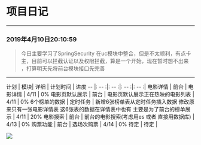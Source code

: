 # 项目日记

--- 

### 2019年4月10日20:10:59
> 今日主要学习了SpringSecurity 在uc模块中整合，但是不太顺利，有点卡主，目前可以拦截认证以及权限拦截，算是一个开始，现在暂时想不出来
，打算明天先将前台模块接口先完善

---
计划 | 模块| 详细 | 计划时间 | 进度 
-- |: -- :|: -- :|: -- :|: -- :|
电影详情 | 前台 | 电影详情 | 4/11 | 0% 
电影页默认展示 | 前台 | 电影页默认展示正在热映的电影列表 | 4/11 | 0%
6个榜单的数据 | 定时任务 | 新增6张榜单表从定时任务插入数据 修改原来只有一张电影详情表 这6张表的数据在详情表中也有 主要是为了前台的榜单展示 | 4/11 | 20%
电影搜索 | 前台 | 前台的电影搜索(考虑用es 或者 直接用数据库) | 4/13 | 0%
购票功能 | 前台 | 选场次购票 | 4/14 | 0%
待定 | 待定 | 

![](https://encrypted-tbn0.gstatic.com/images?q=tbn:ANd9GcTMg8zQZzTq4qfHMHn7tWuuZvRSNMlxN01gVgVzS6AmtU9bwfSkHQ)
